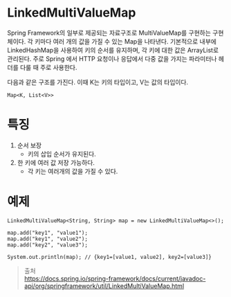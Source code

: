 # LinkedMultiValueMap
Spring Framework의 일부로 제공되는 자료구조로 MultiValueMap를 구현하는 구현체이다.
각 키마다 여러 개의 값을 가질 수 있는 Map을 나타낸다. 기본적으로 내부에 LinkedHashMap을 사용하여 키의 순서를 유지하며, 각 키에 대한 값은 ArrayList로 관리된다.
주로 Spring 에서 HTTP 요청이나 응답에서 다중 값을 가지는 파라미터나 헤더를 다룰 때 주로 사용한다.

다음과 같은 구조를 가진다. 이때 K는 키의 타입이고, V는 값의 타입이다.
```
Map<K, List<V>>
```

# 특징
1. 순서 보장
   - 키의 삽입 순서가 유지된다.
2. 한 키에 여러 값 저장 가능하다.
   - 각 키는 여러개의 값을 가질 수 있다.

# 예제
```
LinkedMultiValueMap<String, String> map = new LinkedMultiValueMap<>();

map.add("key1", "value1");
map.add("key1", "value2");
map.add("key2", "value3");

System.out.println(map); // {key1=[value1, value2], key2=[value3]}

```




> 출처 </br>
> https://docs.spring.io/spring-framework/docs/current/javadoc-api/org/springframework/util/LinkedMultiValueMap.html
